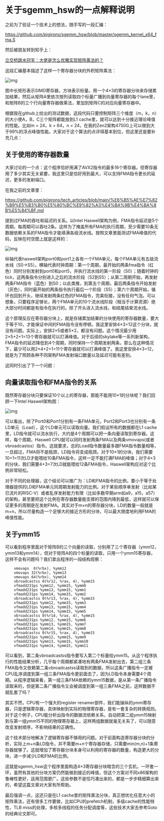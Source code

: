 # 关于sgemm_hsw的一点解释说明

之前为了验证一个技术上的想法，随手写的一段汇编：

https://github.com/pigirons/sgemm_hsw/blob/master/sgemm_kernel_x64_fma.S

然后被朋友转到知乎上：

[立交桥跳水冠军：大佬是怎么优雅实现矩阵乘法的？](https://zhuanlan.zhihu.com/p/383115932)

这段汇编基本描述了这样一个寄存器分块的外积矩阵乘法：

![img](https://pic1.zhimg.com/80/v2-8823e5dae0f4c6c6cdc8734b3f88d930_1440w.png?source=d16d100b)

图中长矩形表示SIMD寄存器，方块表示标量。用一个4×3的寄存器分块来存储累加结果，然后从矩阵A里依次按列读取四个标量广播到向量寄存器的每个lane里，和矩阵B的三个行向量寄存器做乘法，累加到矩阵C的对应向量寄存器中。

根据我在github上给出的测试数据，这段代码只要控制矩阵三个维度（m，k，n）的大小使A，B，C三个矩阵都能放到L1 cache里，就可以达到十分接近理论峰值的性能。比如m = 24，k = 64，n = 24，在我的Zen2架构4750G上可以做到大于99%的浮点峰值性能。大家对于这个算法的点评得基本到位，但这里还是要补充几点：

## **关于使用的寄存器数量**

大家讨论的一个点：这个程序恰好用满了AVX2指令的最多16个寄存器。但寄存器用了多少其实无关紧要，我这里只是恰好用到最大，可以支持FMA指令更长的延迟，更多的发射端口。

在我之前的文章里：

https://github.com/pigirons/tech_articles/blob/main/%E6%B5%AE%E7%82%B9%E5%B3%B0%E5%80%BC%E9%82%A3%E4%BA%9B%E4%BA%8B%E5%84%BF.md

提到过FMA的吞吐和延迟的关系。以Intel Haswell架构为例，FMA指令延迟是5个周期，每周期可以吞吐2条。这样为了掩盖所有FMA的执行周期，至少需要10条无数据依赖关系的FMA指令才能填满各级流水线。按照文章里面测试FMA峰值的代码，反映在时空图上就是这样的：

![img](https://picx.zhimg.com/80/v2-ff9a981438359c114c94517ee5137450_1440w.png?source=d16d100b)

纵轴代表haswell架构port0和port1上各有一个FMA单元，每个FMA单元有五级流水线（S0->S5）。横轴代表时钟周期：第一个周期，最开始的两条fma指令（红色）同时分别发射到port0和port5，并执行流水线的第一阶段（S0）；随着时钟的tick，这两条指令分别进入之后的流水阶段（S2到S5）；从第二周期开始，再发射两条FMA指令（蓝色）到S0；以此类推，到第五个周期，最后两条指令开始发射（灰色），同时最开始的两条指令执行最后一个阶段（S5）；第六个周期开始，循环也回到开头，继续发射两条红色的FMA指令，完美衔接，没有任何气泡。可以想象，只要程序足够长，两个FMA单元的10个流水线阶段（相当于计算资源）绝大部分时间都是有指令在执行的，除了开头进入流水线，和结尾结束流水线。

这个原理反应在寄存器分块上，就是存储累加结果的分块使用的寄存器数量，要大于等于10，才能保证中间的FMA指令没有停顿。我这里安排4×3=12这个分块，就没有问题。实际上，安排2×5或者5×2，都没有问题。这个情况最少用2×5+2+1=13个寄存器就可以打满峰值。对于后续的skylake等一系列新架构，FMA指令的延迟降低到4个周期，同时保持一个周期发射两条，那么在这种情况下，最少可以用2×4+2+1=11个寄存器就可以打满峰值了。我这里安排4×3=12，就是为了照顾各种不同架构FMA发射端口数量以及延迟可能有差别。

这同时引出了下一个问题：

## **向量读取指令和FMA指令的关系**

既然寄存器分块只要保证10个以上的寄存器，那能不能用10×1的分块呢？我们回顾一下Intel Haswell架构图：

![img](https://pic1.zhimg.com/80/v2-bc9c65b8dc0014202b4a07838bd1c505_1440w.png?source=d16d100b)

可以看出，除了Port0和Port1分别有一条FMA单元，Port2和Port3也分别有一条LD单元（Load），这个LD单元可以读取向量。我们假设所有的数据都在L1 cache里，LD指令就可以流水执行，大约是4个周期可以把一条向量读取到寄存器。这样，每个周期，Haswell CPU就可以同时发射两条FMA以及两条vmovaps(或者vbroadcastss）指令。这就要求，总的Load指令数量最多跟FMA指令数量相等，一旦超过，FMA将不是瓶颈，LD指令将变成瓶颈。对于10×1的分块，我们需要10+1=11次LD才能喂给10条FMA指令，这样一定不能打满FMA的峰值；对于4×3的分块，我们需要4+3=7次LD就能喂给12条FMA指令，Haswell架构应对这个比例非常轻松。

对于不同的处理器，这个结论可以推广为：LD和FMA指令的比例，要小于等于处理器提供的LD和FMA单元同周期发射能力的比例。对于某些顺序单发射（比如某已流片的RISC-V）或者乱序发射能力有限（比如多数早期arm如a9，a15，a57）的架构，甚至要把这个比例在寄存器数量能支撑的范围内降到最低，这样就可以保证更多的周期是在发射FMA。其实对于m×n的寄存器分块，LD的数量一般就是m+n，所以尽量构造一个足够大的接近方形的分块，可以最大限度地利用FMA的峰值性能。

## **关于ymm15**

可以看到程序里面对于矩阵B的三个向量的读取，分别用了三个寄存器（ymm12，ymm13和ymm14），但对于矩阵A的四个标量的读取，只用一个ymm15寄存器，这样不会有问题吗？我们拿出程序的一段结构观察：

```
    vmovaps  0(%rbx), %ymm12
    vmovaps 32(%rbx), %ymm13
    vmovaps 64(%rbx), %ymm14
    vbroadcastss 0(%r12, %rax, 4), %ymm15
    vfmadd231ps %ymm12, %ymm15, %ymm0
    vfmadd231ps %ymm13, %ymm15, %ymm1
    vfmadd231ps %ymm14, %ymm15, %ymm2
    vbroadcastss 0(%r13, %rax, 4), %ymm15
    vfmadd231ps %ymm12, %ymm15, %ymm3
    vfmadd231ps %ymm13, %ymm15, %ymm4
    vfmadd231ps %ymm14, %ymm15, %ymm5
    vbroadcastss 0(%r14, %rax, 4), %ymm15
    vfmadd231ps %ymm12, %ymm15, %ymm6
    vfmadd231ps %ymm13, %ymm15, %ymm7
    vfmadd231ps %ymm14, %ymm15, %ymm8
    vbroadcastss 0(%r15, %rax, 4), %ymm15
    vfmadd231ps %ymm12, %ymm15, %ymm9
    vfmadd231ps %ymm13, %ymm15, %ymm10
    vfmadd231ps %ymm14, %ymm15, %ymm11
```

可以看到，第二条vbroadcastss指令要写入第二个标量给ymm15。从这个程序执行的性能结果分析，几乎每个周期都紧凑地有两条FMA发射出去，第二组三条FMA指令又依赖第二条vbroadcastss读取到的数据，所以这条广播指令一定被CPU乱序调度到第一组三条FMA指令更前面去了，因为LD指令本身需要4个周期。从程序逻辑来看，第一组三条FMA依赖的ymm15数据，是从第一条广播指令读取来的，但是第二条广播指令又会被调度到第一组三条FMA之前，这样数据不就乱套了吗？

其实不然，CPU有一个强大的register renamer部件，我们能操纵的ymm寄存器，只是逻辑寄存器，具体映射到实际的物理寄存器，是有一套复杂的转换规则。对于这个例子，CPU能分析出指令的数据流依赖关系，自动把第二组ymm15映射到与第一组ymm15不同的物理寄存器上，这样两组数据就毫无关系了，可以随意改变发射顺序，不影响结果的正确性。

这个技术部分地解决了逻辑寄存器不够用的问题。对于前面构造寄存器分块的分析，实际上m+n条LD指令，并不需要m+n个寄存器存储，只需要min(m,n)+1条寄存器就够了。这就增加了寄存器分块本身可以利用的寄存器的数量，构造更大的分块，进一步减少LD和FMA的比例。

这就是sgemm_hsw这个程序里面构造4×3寄存器分块暗含的三个玄机，一环套一环，虽然有其他的分块方案仍然能做到接近的峰值，但这个方案对不同x86架构的鲁棒性更好，适用范围更广。这些参数不是恰巧凑出来的，都是一步步精细算出来的，希望这篇文章对大家有所帮助。

最后强调一点，这还只是在L1 cache里的矩阵乘法分块，真正想优化任意大小的矩阵乘法，还有很多工作要做，比如CPU的prefetch机制，多级cache的性能特性，TLB miss的处理，多核多线程的任务分配调度等，这些技术大家去参考Goto的经典论文即可。
